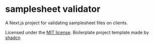 # samplesheet validator

A Next.js project for validating samplesheet files on clients. 

Licensed under the [MIT license](https://opensource.org/license/mit/).
Boilerplate project template made by [shadcn](https://github.com/shadcn/next-template)
